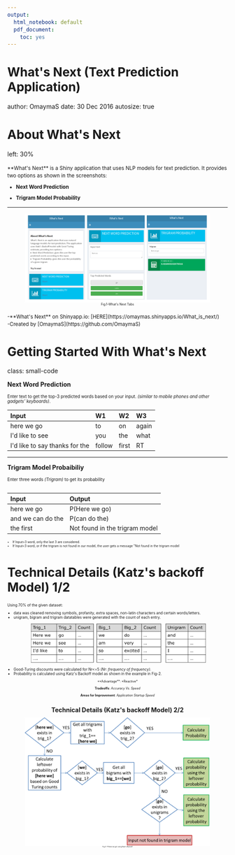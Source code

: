 ```yaml
---
output: 
  html_notebook: default
  pdf_document: 
    toc: yes
---
```

What's Next (Text Prediction Application)
========================================================
author: OmaymaS
date: 30 Dec 2016
autosize: true


About What's Next
========================================================
left: 30%

<small>
**What's Next** is a Shiny application that uses NLP models for text prediction. It provides two options as shown in the screenshots:

- **Next Word Prediction**

- **Trigram Model Probability**



</small>

***
<figure >
<img src="pres_img/Shiny_Demo.png" align="center" alt="Drawing" style="width: 800px;"/>
<center>
<figcaption style="font-size: 0.5em;">Fig.1-What's Next Tabs</figcaption>
</center>
</figure>

<small>
-**What's Next** on Shinyapp.io: [HERE](https://omaymas.shinyapps.io/What_is_next/) <br>
-Created by [OmaymaS](https://github.com/OmaymaS)
</small>


Getting Started With What's Next
========================================================
class: small-code

**Next Word Prediction**

<div style="font-size: 0.7em;">Enter text to get the top-3 predicted words based on your input.<i> (similar to mobile phones and other gadgets' keyboards)</i>.

</div>



|Input                          |W1     |W2    |W3    |
|:------------------------------|:------|:-----|:-----|
|here we go                     |to     |on    |again |
|I'd like to see                |you    |the   |what  |
|I'd like to say thanks for the |follow |first |RT    |

***
**Trigram Model Probaibiliy**

<div style="font-size: 0.7em;">Enter three words <i>(Trigram)</i> to get its probability <br><br>

 </div>



|Input             |Output                         |
|:-----------------|:------------------------------|
|here we go        |P(Here we go)                  |
|and we can do the |P(can do the)                  |
|the first         |Not found in the trigram model |



<ul style="font-size: 0.5em;" >
<li >If Input>3 word, only the last 3 are considered.</li>
<li> If Input<3 word, or if the trigram is not found in our model, the user gets a message "Not found in the trigram model</li>
</ul>


Technical Details (Katz's backoff Model) 1/2
========================================================


<div style="font-size: 0.60em;">

Using 70% of the given dataset: <br>


<ul >
<li >data was cleaned removing symbols, profanity, extra spaces, non-latin characters and certain words/letters.</li>
<li >unigram, bigram and trigram datatables were generated with the count of each entry.</li>

<figure >
<img src="pres_img/Tables.png" align="center" alt="Drawing" style="width: 400px;"/>
</figure>

<li> Good-Turing discounts were calculated for Nr<=5 <i>(Nr: frequency of frequency).</i> </li>
<li> Probability is calculated using Katz's Backoff model as shown in the example in Fig-2.</li>
</ul>

</div>

<div style="font-size: 0.50em;" align=center>
**Advantage**: *Reactive*

**Tradeoffs**: *Accuracy  Vs. Speed*

**Areas for Improvement**:  *Application Startup Speed*

<div>



Technical Details (Katz's backoff Model) 2/2
========================================================

<figure align="center">
<img src="pres_img/KatzBackoff.png" align="center" style="width: 800px;"/>
<center>
<figcaption style="font-size: 0.5em;">Fig.2- P(here we go) using Katz's Backoff</figcaption>
</center>
</figure>


